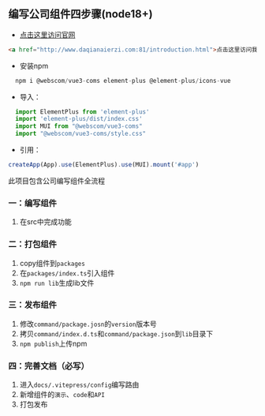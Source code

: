 ## 编写公司组件四步骤(node18+)
* [点击这里访问官网](http://www.daqianaierzi.com:81/introduction.html)
```html
<a href="http://www.daqianaierzi.com:81/introduction.html">点击这里访问我的博客</a>
```
* 安装npm
```js
  npm i @webscom/vue3-coms element-plus @element-plus/icons-vue
```
*  导入：
```js
  import ElementPlus from 'element-plus'
  import 'element-plus/dist/index.css'
  import MUI from "@webscom/vue3-coms"
  import "@webscom/vue3-coms/style.css"
```
* 引用：
 ```js
createApp(App).use(ElementPlus).use(MUI).mount('#app')
```

此项目包含公司编写组件全流程
### 一：编写组件
1. 在src中完成功能
### 二：打包组件
1. copy组件到`packages`
2. 在`packages/index.ts`引入组件
3. `npm run lib`生成lib文件
### 三：发布组件
1. 修改`command/package.josn`的`version`版本号
2. 拷贝`command/index.d.ts`和`command/package.json`到`lib`目录下
3. `npm publish`上传npm
### 四：完善文档（必写）
1. 进入`docs/.vitepress/config`编写路由
2. 新增组件的`演示`、`code`和`API`
3. 打包发布
